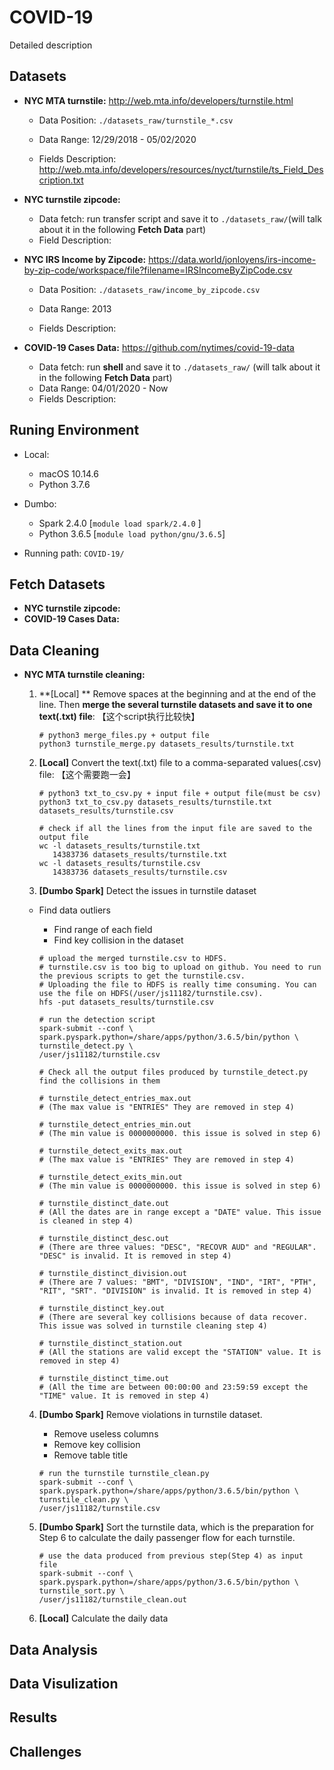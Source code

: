 # COVID-19

Detailed description 



## Datasets

- **NYC MTA turnstile:** http://web.mta.info/developers/turnstile.html 

  - Data Position: `./datasets_raw/turnstile_*.csv`

  - Data Range: 12/29/2018 - 05/02/2020

  - Fields Description: http://web.mta.info/developers/resources/nyct/turnstile/ts_Field_Description.txt

- **NYC turnstile zipcode:**

  - Data fetch: run transfer script and save it to `./datasets_raw/`(will talk about it in the following **Fetch Data** part)
  - Field Description:

- **NYC IRS Income by Zipcode:** https://data.world/jonloyens/irs-income-by-zip-code/workspace/file?filename=IRSIncomeByZipCode.csv

  - Data Position: `./datasets_raw/income_by_zipcode.csv`

  - Data Range: 2013

  - Fields Description: 

- **COVID-19 Cases Data:** https://github.com/nytimes/covid-19-data

  - Data fetch: run **shell** and save it to `./datasets_raw/` (will talk about it in the following **Fetch Data** part)
  - Data Range: 04/01/2020 - Now
  - Fields Description: 



## Runing Environment

- Local:
  - macOS 10.14.6
  - Python 3.7.6

- Dumbo:
  - Spark 2.4.0 [`module load spark/2.4.0` ]
  - Python 3.6.5 [`module load python/gnu/3.6.5`]

- Running path: `COVID-19/`

## Fetch Datasets

- **NYC turnstile zipcode:**
- **COVID-19 Cases Data:**



## Data Cleaning

- **NYC MTA turnstile cleaning:**

  1. **[Local] ** Remove spaces at the beginning and at the end of the line. Then **merge the several turnstile datasets and save it to one text(.txt) file**: 【这个script执行比较快】

     ```shell
     # python3 merge_files.py + output file
     python3 turnstile_merge.py datasets_results/turnstile.txt
     ```
  
  2. **[Local]** Convert the text(.txt) file to a comma-separated values(.csv) file: 【这个需要跑一会】
  
     ```shell
     # python3 txt_to_csv.py + input file + output file(must be csv)
     python3 txt_to_csv.py datasets_results/turnstile.txt datasets_results/turnstile.csv
       
     # check if all the lines from the input file are saved to the output file
     wc -l datasets_results/turnstile.txt
        14383736 datasets_results/turnstile.txt
     wc -l datasets_results/turnstile.csv
        14383736 datasets_results/turnstile.csv
     ```
  
  3. **[Dumbo Spark]** Detect the issues in turnstile dataset 
  
   - Find data outliers
     - Find range of each field
     - Find key collision in the dataset
  
     ``` shell
     # upload the merged turnstile.csv to HDFS.
     # turnstile.csv is too big to upload on github. You need to run the previous scripts to get the turnstile.csv. 
     # Uploading the file to HDFS is really time consuming. You can use the file on HDFS(/user/js11182/turnstile.csv).
     hfs -put datasets_results/turnstile.csv
     
     # run the detection script
     spark-submit --conf \
     spark.pyspark.python=/share/apps/python/3.6.5/bin/python \
     turnstile_detect.py \
     /user/js11182/turnstile.csv
     
     # Check all the output files produced by turnstile_detect.py find the collisions in them
     
     # turnstile_detect_entries_max.out 
     # (The max value is "ENTRIES" They are removed in step 4)
     
     # turnstile_detect_entries_min.out 
     # (The min value is 0000000000. this issue is solved in step 6)
     
     # turnstile_detect_exits_max.out
     # (The max value is "ENTRIES" They are removed in step 4)
  
     # turnstile_detect_exits_min.out
     # (The min value is 0000000000. this issue is solved in step 6)
  
     # turnstile_distinct_date.out
     # (All the dates are in range except a "DATE" value. This issue is cleaned in step 4)
  
     # turnstile_distinct_desc.out
     # (There are three values: "DESC", "RECOVR AUD" and "REGULAR". "DESC" is invalid. It is removed in step 4)
  
     # turnstile_distinct_division.out
     # (There are 7 values: "BMT", "DIVISION", "IND", "IRT", "PTH", "RIT", "SRT". "DIVISION" is invalid. It is removed in step 4)
  
     # turnstile_distinct_key.out
     # (There are several key collisions because of data recover. This issue was solved in turnstile cleaning step 4)
  
     # turnstile_distinct_station.out
     # (All the stations are valid except the "STATION" value. It is removed in step 4)
  
     # turnstile_distinct_time.out
     # (All the time are between 00:00:00 and 23:59:59 except the "TIME" value. It is removed in step 4)
     ```
  
  4. **[Dumbo Spark]** Remove violations in turnstile dataset. 
  
     - Remove useless columns
     - Remove key collision
     - Remove table title
  
     ``` shell
     # run the turnstile turnstile_clean.py
     spark-submit --conf \
     spark.pyspark.python=/share/apps/python/3.6.5/bin/python \
     turnstile_clean.py \
     /user/js11182/turnstile.csv
     ```
  
  5. **[Dumbo Spark]** Sort the turnstile data, which is the preparation for Step 6 to calculate the daily passenger flow for each turnstile.
  
     ``` shell
     # use the data produced from previous step(Step 4) as input file
     spark-submit --conf \
     spark.pyspark.python=/share/apps/python/3.6.5/bin/python \
     turnstile_sort.py \
     /user/js11182/turnstile_clean.out
     ```
  
  
  6. **[Local]** Calculate the daily data





## Data Analysis



## Data Visulization



## Results



## Challenges

